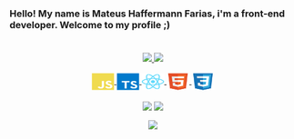 ### Hello! My name is Mateus Haffermann Farias, i'm a front-end developer. Welcome to my profile ;) 
#

<div align="center">
  <div>
  <a href="https://github.com/mhaffz">
  <img height="150em" src="https://github-readme-stats.vercel.app/api?username=mhaffz&show_icons=true&theme=cobalt&include_all_commits=true&count_private=true"/>
  <img height="150em" src="https://github-readme-stats.vercel.app/api/top-langs/?username=mhaffz&layout=compact&langs_count=7&theme=cobalt"/>
</div>
  
<div style="display: inline_block"><br>
  <img align="center" alt="Mateus-JS" height="30" width="40" src="https://raw.githubusercontent.com/devicons/devicon/master/icons/javascript/javascript-plain.svg">
  <img align="center" alt="Mateus-TS" height="30" width="40" src="https://raw.githubusercontent.com/devicons/devicon/master/icons/typescript/typescript-plain.svg">
  <img align="center" alt="Mateus-React" height="30" width="40" src="https://raw.githubusercontent.com/devicons/devicon/master/icons/react/react-original.svg">
  <img align="center" alt="Mateus-HTML" height="30" width="40" src="https://raw.githubusercontent.com/devicons/devicon/master/icons/html5/html5-original.svg">
  <img align="center" alt="Mateus-CSS" height="30" width="40" src="https://raw.githubusercontent.com/devicons/devicon/master/icons/css3/css3-original.svg">
</div>
  
  ####
  
  <div> 
  <!-- <a href="https://instagram.com/haffz._" target="_blank" rel="noopener noreferrer"><img src="https://img.shields.io/badge/-Instagram-%23ED1C24?style=for-the-badge&logo=instagram&logoColor=white"></a> -->
  <a href="https://www.linkedin.com/in/mateus-haffermann" target="_blank" rel="noopener noreferrer"><img src="https://img.shields.io/badge/-LinkedIn-%230077B5?style=for-the-badge&logo=linkedin&logoColor=white"></a> 
  <a href = "mailto:mateushaffmain@gmail.com"><img src="https://img.shields.io/badge/-GMAIL-D14836?style=for-the-badge&logo=gmail&logoColor=white"></a>
</div>
    
  ![](https://komarev.com/ghpvc/?username=mhaffz&color=brightgreen&style=flat-square)    
</div>

